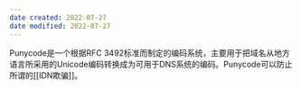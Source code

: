 ```yaml
---
date created: 2022-07-27
date modified: 2022-07-27
---
```

Punycode是一个根据RFC 3492标准而制定的编码系统，主要用于把域名从地方语言所采用的Unicode编码转换成为可用于DNS系统的编码。Punycode可以防止所谓的[[IDN欺骗]]。
